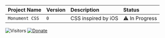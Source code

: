 | Project Name | Version     | Description                | Status |
| :----------- | :---------- | :------------------------- | :----- |
| `Monument CSS` | `0` | CSS inspired by iOS | ⚠️ In Progress |

![Visitors](https://api.visitorbadge.io/api/combined?path=opiv&countColor=%23847eff)
[![Donate](https://img.shields.io/badge/Ko--fi-F16061?style=for-the-badge&logo=ko-fi&logoColor=white)](https://ko-fi.com/opivdev)
